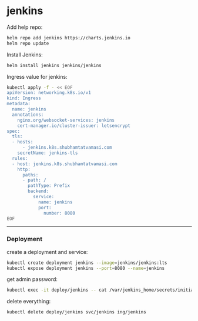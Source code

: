# jenkins

Add help repo:
```bash
helm repo add jenkins https://charts.jenkins.io
helm repo update
```

Install Jenkins:
```bash
helm install jenkins jenkins/jenkins
```

Ingress value for jenkins:
```bash
kubectl apply -f - << EOF
apiVersion: networking.k8s.io/v1
kind: Ingress
metadata:
  name: jenkins
  annotations:
    nginx.org/websocket-services: jenkins
    cert-manager.io/cluster-issuer: letsencrypt
spec:
  tls:
  - hosts:
      - jenkins.k8s.shubhamtatvamasi.com
    secretName: jenkins-tls
  rules:
  - host: jenkins.k8s.shubhamtatvamasi.com
    http:
      paths:
      - path: /
        pathType: Prefix
        backend:
          service:
            name: jenkins
            port:
              number: 8080
EOF
```

---

### Deployment

create a deployment and service:
```bash
kubectl create deployment jenkins --image=jenkins/jenkins:lts
kubectl expose deployment jenkins --port=8080 --name=jenkins
```

get admin password:
```bash
kubectl exec -it deploy/jenkins -- cat /var/jenkins_home/secrets/initialAdminPassword
```

delete everything:
```bash
kubectl delete deploy/jenkins svc/jenkins ing/jenkins
```
